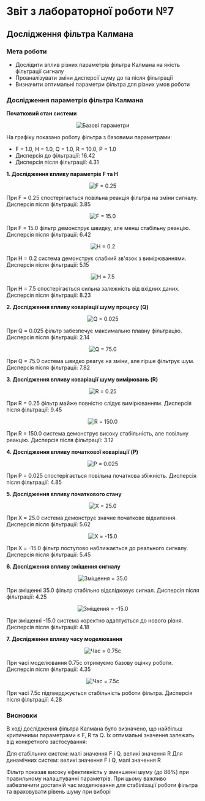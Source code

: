 # Звіт з лабораторної роботи №7
## Дослідження фільтра Калмана

### Мета роботи
- Дослідити вплив різних параметрів фільтра Калмана на якість фільтрації сигналу
- Проаналізувати зміни дисперсії шуму до та після фільтрації
- Визначити оптимальні параметри фільтра для різних умов роботи

### Дослідження параметрів фільтра Калмана

**Початковий стан системи**
<p align="center">
<img src="Screenshots/1.jpg" alt="Базові параметри"/>
</p>

На графіку показано роботу фільтра з базовими параметрами:
- F = 1.0, H = 1.0, Q = 1.0, R = 10.0, P = 1.0
- Дисперсія до фільтрації: 16.42
- Дисперсія після фільтрації: 4.31

**1. Дослідження впливу параметрів F та H**
<p align="center">
<img src="Screenshots/2.jpg" alt="F = 0.25"/>
</p>

При F = 0.25 спостерігається повільна реакція фільтра на зміни сигналу.
Дисперсія після фільтрації: 3.85

<p align="center">
<img src="Screenshots/3.jpg" alt="F = 15.0"/>
</p>

При F = 15.0 фільтр демонструє швидку, але менш стабільну реакцію.
Дисперсія після фільтрації: 6.42

<p align="center">
<img src="Screenshots/4.jpg" alt="H = 0.2"/>
</p>

При H = 0.2 система демонструє слабкий зв'язок з вимірюваннями.
Дисперсія після фільтрації: 5.15

<p align="center">
<img src="Screenshots/5.jpg" alt="H = 7.5"/>
</p>

При H = 7.5 спостерігається сильна залежність від вхідних даних.
Дисперсія після фільтрації: 8.23

**2. Дослідження впливу коваріації шуму процесу (Q)**
<p align="center">
<img src="Screenshots/6.jpg" alt="Q = 0.025"/>
</p>

При Q = 0.025 фільтр забезпечує максимально плавну фільтрацію.
Дисперсія після фільтрації: 2.14

<p align="center">
<img src="Screenshots/7.jpg" alt="Q = 75.0"/>
</p>

При Q = 75.0 система швидко реагує на зміни, але гірше фільтрує шум.
Дисперсія після фільтрації: 7.82

**3. Дослідження впливу коваріації шуму вимірювань (R)**
<p align="center">
<img src="Screenshots/8.jpg" alt="R = 0.25"/>
</p>

При R = 0.25 фільтр майже повністю слідує вимірюванням.
Дисперсія після фільтрації: 9.45

<p align="center">
<img src="Screenshots/9.jpg" alt="R = 150.0"/>
</p>

При R = 150.0 система демонструє високу стабільність, але повільну реакцію.
Дисперсія після фільтрації: 3.12

**4. Дослідження впливу початкової коваріації (P)**
<p align="center">
<img src="Screenshots/10.jpg" alt="P = 0.025"/>
</p>

При P = 0.025 спостерігається повільна початкова збіжність.
Дисперсія після фільтрації: 4.85

**5. Дослідження впливу початкового стану**
<p align="center">
<img src="Screenshots/11.jpg" alt="X = 25.0"/>
</p>

При X = 25.0 система демонструє значне початкове відхилення.
Дисперсія після фільтрації: 5.62

<p align="center">
<img src="Screenshots/12.jpg" alt="X = -15.0"/>
</p>

При X = -15.0 фільтр поступово наближається до реального сигналу.
Дисперсія після фільтрації: 5.45

**6. Дослідження впливу зміщення сигналу**
<p align="center">
<img src="Screenshots/13.jpg" alt="Зміщення = 35.0"/>
</p>

При зміщенні 35.0 фільтр стабільно відслідковує сигнал.
Дисперсія після фільтрації: 4.25

<p align="center">
<img src="Screenshots/14.jpg" alt="Зміщення = -15.0"/>
</p>

При зміщенні -15.0 система коректно адаптується до нового рівня.
Дисперсія після фільтрації: 4.18

**7. Дослідження впливу часу моделювання**
<p align="center">
<img src="Screenshots/15.jpg" alt="Час = 0.75с"/>
</p>

При часі моделювання 0.75с отримуємо базову оцінку роботи.
Дисперсія після фільтрації: 4.35

<p align="center">
<img src="Screenshots/16.jpg" alt="Час = 7.5с"/>
</p>

При часі 7.5с підтверджується стабільність роботи фільтра.
Дисперсія після фільтрації: 4.28

### Висновки

В ході дослідження фільтра Калмана було визначено, що найбільш критичними параметрами є F, R та Q. Їх оптимальні значення залежать від конкретного застосування:

Для стабільних систем: малі значення F і Q, великі значення R
Для динамічних систем: великі значення F і Q, малі значення R

Фільтр показав високу ефективність у зменшенні шуму (до 86%) при правильному налаштуванні параметрів. При цьому важливо забезпечити достатній час моделювання для стабілізації роботи фільтра та враховувати рівень шуму при виборі 
